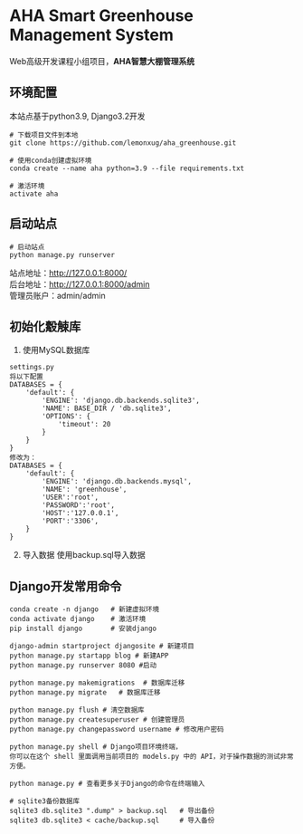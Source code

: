 # AHA Smart Greenhouse Management System
Web高级开发课程小组项目，**AHA智慧大棚管理系统**
## 环境配置
本站点基于python3.9, Django3.2开发

```
# 下载项目文件到本地
git clone https://github.com/lemonxug/aha_greenhouse.git

# 使用conda创建虚拟环境
conda create --name aha python=3.9 --file requirements.txt

# 激活环境
activate aha
```
## 启动站点
```
# 启动站点
python manage.py runserver
```
站点地址：http://127.0.0.1:8000/     
后台地址：http://127.0.0.1:8000/admin    
管理员账户：admin/admin   

## 初始化觳觫库
1. 使用MySQL数据库
```
settings.py
将以下配置
DATABASES = {
    'default': {
        'ENGINE': 'django.db.backends.sqlite3',
        'NAME': BASE_DIR / 'db.sqlite3',
        'OPTIONS': {
            'timeout': 20
        }
    }
}
修改为：
DATABASES = {
    'default': {
        'ENGINE': 'django.db.backends.mysql',
        'NAME': 'greenhouse',
        'USER':'root',
        'PASSWORD':'root',
        'HOST':'127.0.0.1',
        'PORT':'3306',
    }
}
```
2. 导入数据
使用backup.sql导入数据
   
## Django开发常用命令
```
conda create -n django   # 新建虚拟环境
conda activate django    # 激活环境
pip install django       # 安装django

django-admin startproject djangosite # 新建项目
python manage.py startapp blog # 新建APP
python manage.py runserver 8080 #启动

python manage.py makemigrations  # 数据库迁移
python manage.py migrate   # 数据库迁移

python manage.py flush # 清空数据库
python manage.py createsuperuser # 创建管理员
python manage.py changepassword username # 修改用户密码

python manage.py shell # Django项目环境终端，
你可以在这个 shell 里面调用当前项目的 models.py 中的 API，对于操作数据的测试非常方便。

python manage.py # 查看更多关于Django的命令在终端输入

# sqlite3备份数据库
sqlite3 db.sqlite3 ".dump" > backup.sql   # 导出备份
sqlite3 db.sqlite3 < cache/backup.sql     # 导入备份
```